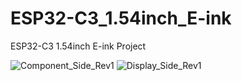 # ESP32-C3_1.54inch_E-ink
ESP32-C3 1.54inch E-ink Project


![Component_Side_Rev1](https://user-images.githubusercontent.com/4991664/180220409-8214bf00-4918-4538-95e0-b29034b9289a.jpg )
![Display_Side_Rev1](https://user-images.githubusercontent.com/4991664/180220417-c29e5e2d-dc43-4658-9f15-5549cc0ea239.jpg )






